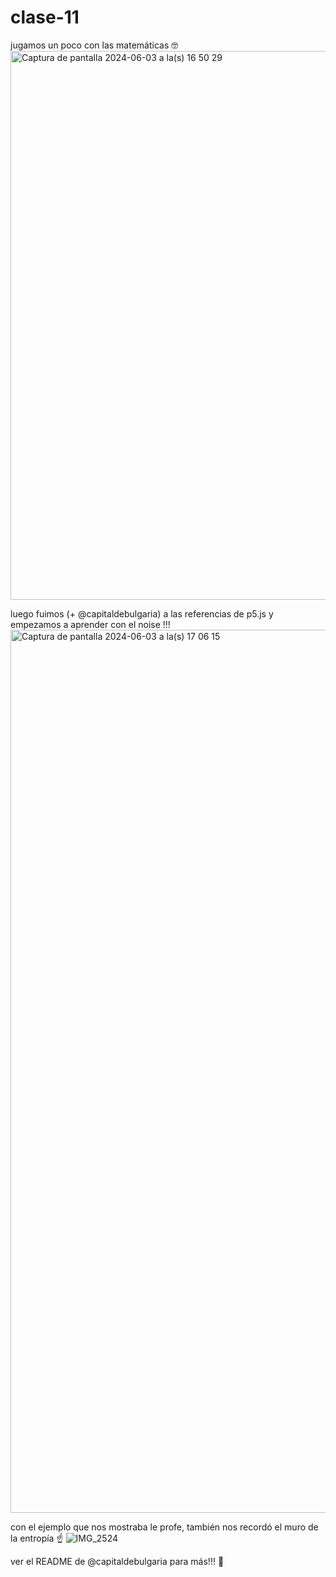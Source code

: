 # clase-11
jugamos un poco con las matemáticas 🤓
<img width="878" alt="Captura de pantalla 2024-06-03 a la(s) 16 50 29" src="https://github.com/vaalentinya/dis9034-2024-1/assets/163034795/4338cf3c-0809-448a-b623-6127d554425e">

luego fuimos (+ @capitaldebulgaria) a las referencias de p5.js y empezamos a aprender con el noise !!! 
<img width="1413" alt="Captura de pantalla 2024-06-03 a la(s) 17 06 15" src="https://github.com/vaalentinya/dis9034-2024-1/assets/163034795/5262f31b-d2d8-42a0-99b2-a8283499c006">

con el ejemplo que nos mostraba le profe, también nos recordó el muro de la entropía ☝️
![IMG_2524](https://github.com/vaalentinya/dis9034-2024-1/assets/163034795/91843181-bd68-48b5-8168-ea9013dfff99)

ver el README de @capitaldebulgaria para más!!! 🍓
